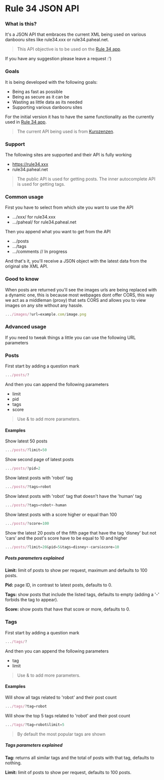 # Rule 34 JSON API


### What is this?

It's a JSON API that embraces the current XML being used on various danbooru sites like rule34.xxx or rule34.paheal.net.

> This API objective is to be used on the [Rule 34 app](https://r34.app/).

 If you have any suggestion please leave a request :')


### Goals

It is being developed with the following goals:
- Being as fast as possible
- Being as secure as it can be
- Wasting as little data as its needed
- Supporting various danbooru sites

For the initial version it has to have the same functionality as the currently used in [Rule 34 app](https://r34.app/).

> The current API being used is from [Kurozenzen](https://github.com/kurozenzen/r34-json-api).


### Support

The following sites are supported and their API is fully working
- https://rule34.xxx
- rule34.paheal.net

> The public API is used for getting posts.
> The inner autocomplete API is used for getting tags.


### Common usage

First you have to select from which site you want to use the API
- .../xxx/ for rule34.xxx
- .../paheal/ for rule34.paheal.net

Then you append what you want to get from the API
- .../posts
- .../tags
- .../comments // In progress

And that's it, you'll receive a JSON object with the latest data from the original site XML API.


### Good to know

When posts are returned you'll see the images urls are being replaced with a dynamic one, this is because most webpages dont offer CORS, this way we act as a middleman (proxy) that sets CORS and allows you to view images on any site without any hassle.

```javascript
.../images/?url=example.com/image.png
```


### Advanced usage 

If you need to tweak things a little you can use the following URL parameters

### Posts

First start by adding a question mark 
```javascript
.../posts/?
```

And then you can append the following parameters
- limit 
- pid
- tags 
- score

> Use & to add more parameters.


#### Examples

Show latest 50 posts
```javascript
.../posts/?limit=50
```

Show second page of latest posts
```javascript
.../posts/?pid=2
```

Show latest posts with 'robot' tag
```javascript
.../posts/?tags=robot
```

Show latest posts with 'robot' tag that doesn't have the 'human' tag
```javascript
.../posts/?tags=robot+-human
```

Show latest posts with a score higher or equal than 100
```javascript
.../posts/?score=100
```

Show the latest 20 posts of the fifth page that have the tag 'disney' but not 'cars' and the post's score have to be equal to 10 and higher
```javascript
.../posts/?limit=20&pid=5&tags=disney+-cars&score=10
```


##### Posts parameters explained

**Limit:** limit of posts to show per request, maximum and defaults to 100 posts.

**Pid:** page ID, in contrast to latest posts, defaults to 0.

**Tags:** show posts that include the listed tags, defaults to empty (adding a '-' forbids the tag to appear).

**Score:** show posts that have that score or more, defaults to 0.


### Tags 

First start by adding a question mark 
```javascript
.../tags/?
```

And then you can append the following parameters
- tag
- limit

> Use & to add more parameters.


#### Examples

Will show all tags related to 'robot' and their post count
```javascript
.../tags/?tag=robot
```

Will show the top 5 tags related to 'robot' and their post count
```javascript
.../tags/?tag=robot&limit=5
```

> By default the most popular tags are shown

##### Tags parameters explained

**Tag:** returns all similar tags and the total of posts with that tag, defaults to nothing.

**Limit:** limit of posts to show per request, defaults to 100 posts.
